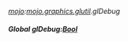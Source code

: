 _[mojo](../../modules/mojo/mojo-module.md):[mojo.graphics.glutil](../../modules/mojo/mojo-graphics-glutil.md).glDebug_
##### Global glDebug:[Bool](../../modules/wonkey/wonkey-types-bool.md)
